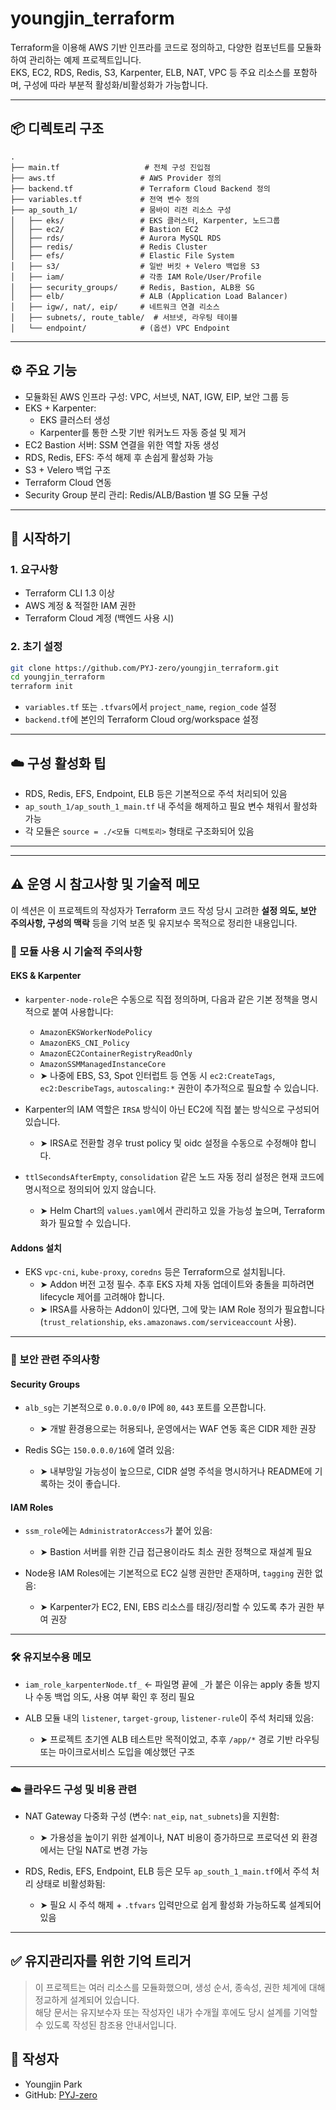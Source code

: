# youngjin_terraform

Terraform을 이용해 AWS 기반 인프라를 코드로 정의하고, 다양한 컴포넌트를 모듈화하여 관리하는 예제 프로젝트입니다.  
EKS, EC2, RDS, Redis, S3, Karpenter, ELB, NAT, VPC 등 주요 리소스를 포함하며, 구성에 따라 부분적 활성화/비활성화가 가능합니다.

---

## 📦 디렉토리 구조

```
.
├── main.tf                   # 전체 구성 진입점
├── aws.tf                   # AWS Provider 정의
├── backend.tf               # Terraform Cloud Backend 정의
├── variables.tf             # 전역 변수 정의
├── ap_south_1/              # 뭄바이 리전 리소스 구성
│   ├── eks/                 # EKS 클러스터, Karpenter, 노드그룹
│   ├── ec2/                 # Bastion EC2
│   ├── rds/                 # Aurora MySQL RDS
│   ├── redis/               # Redis Cluster
│   ├── efs/                 # Elastic File System
│   ├── s3/                  # 일반 버킷 + Velero 백업용 S3
│   ├── iam/                 # 각종 IAM Role/User/Profile
│   ├── security_groups/     # Redis, Bastion, ALB용 SG
│   ├── elb/                 # ALB (Application Load Balancer)
│   ├── igw/, nat/, eip/     # 네트워크 연결 리소스
│   ├── subnets/, route_table/  # 서브넷, 라우팅 테이블
│   └── endpoint/            # (옵션) VPC Endpoint
```

---

## ⚙️ 주요 기능

- 모듈화된 AWS 인프라 구성: VPC, 서브넷, NAT, IGW, EIP, 보안 그룹 등
- EKS + Karpenter:
  - EKS 클러스터 생성
  - Karpenter를 통한 스팟 기반 워커노드 자동 증설 및 제거
- EC2 Bastion 서버: SSM 연결을 위한 역할 자동 생성
- RDS, Redis, EFS: 주석 해제 후 손쉽게 활성화 가능
- S3 + Velero 백업 구조
- Terraform Cloud 연동
- Security Group 분리 관리: Redis/ALB/Bastion 별 SG 모듈 구성

---

## 🚀 시작하기

### 1. 요구사항

- Terraform CLI 1.3 이상
- AWS 계정 & 적절한 IAM 권한
- Terraform Cloud 계정 (백엔드 사용 시)

### 2. 초기 설정

```bash
git clone https://github.com/PYJ-zero/youngjin_terraform.git
cd youngjin_terraform
terraform init
```

- `variables.tf` 또는 `.tfvars`에서 `project_name`, `region_code` 설정
- `backend.tf`에 본인의 Terraform Cloud org/workspace 설정

---

## ☁️ 구성 활성화 팁

- RDS, Redis, EFS, Endpoint, ELB 등은 기본적으로 주석 처리되어 있음
- `ap_south_1/ap_south_1_main.tf` 내 주석을 해제하고 필요 변수 채워서 활성화 가능
- 각 모듈은 `source = ./<모듈 디렉토리>` 형태로 구조화되어 있음

---

---

## ⚠️ 운영 시 참고사항 및 기술적 메모

이 섹션은 이 프로젝트의 작성자가 Terraform 코드 작성 당시 고려한 **설정 의도, 보안 주의사항, 구성의 맥락** 등을 기억 보존 및 유지보수 목적으로 정리한 내용입니다.

### 🧱 모듈 사용 시 기술적 주의사항

#### EKS & Karpenter

- `karpenter-node-role`은 수동으로 직접 정의하며, 다음과 같은 기본 정책을 명시적으로 붙여 사용합니다:
  - `AmazonEKSWorkerNodePolicy`
  - `AmazonEKS_CNI_Policy`
  - `AmazonEC2ContainerRegistryReadOnly`
  - `AmazonSSMManagedInstanceCore`
  - ➤ 나중에 EBS, S3, Spot 인터럽트 등 연동 시 `ec2:CreateTags`, `ec2:DescribeTags`, `autoscaling:*` 권한이 추가적으로 필요할 수 있습니다.

- Karpenter의 IAM 역할은 `IRSA` 방식이 아닌 EC2에 직접 붙는 방식으로 구성되어 있습니다.
  - ➤ IRSA로 전환할 경우 trust policy 및 oidc 설정을 수동으로 수정해야 합니다.

- `ttlSecondsAfterEmpty`, `consolidation` 같은 노드 자동 정리 설정은 현재 코드에 명시적으로 정의되어 있지 않습니다.
  - ➤ Helm Chart의 `values.yaml`에서 관리하고 있을 가능성 높으며, Terraform화가 필요할 수 있습니다.

#### Addons 설치

- EKS `vpc-cni`, `kube-proxy`, `coredns` 등은 Terraform으로 설치됩니다.
  - ➤ Addon 버전 고정 필수. 추후 EKS 자체 자동 업데이트와 충돌을 피하려면 lifecycle 제어를 고려해야 합니다.
  - ➤ IRSA를 사용하는 Addon이 있다면, 그에 맞는 IAM Role 정의가 필요합니다 (`trust_relationship`, `eks.amazonaws.com/serviceaccount` 사용).

---

### 🔐 보안 관련 주의사항

#### Security Groups

- `alb_sg`는 기본적으로 `0.0.0.0/0` IP에 `80`, `443` 포트를 오픈합니다.
  - ➤ 개발 환경용으로는 허용되나, 운영에서는 WAF 연동 혹은 CIDR 제한 권장

- Redis SG는 `150.0.0.0/16`에 열려 있음:
  - ➤ 내부망일 가능성이 높으므로, CIDR 설명 주석을 명시하거나 README에 기록하는 것이 좋습니다.

#### IAM Roles

- `ssm_role`에는 `AdministratorAccess`가 붙어 있음:
  - ➤ Bastion 서버를 위한 긴급 접근용이라도 최소 권한 정책으로 재설계 필요

- Node용 IAM Roles에는 기본적으로 EC2 실행 권한만 존재하며, `tagging` 권한 없음:
  - ➤ Karpenter가 EC2, ENI, EBS 리소스를 태깅/정리할 수 있도록 추가 권한 부여 권장

---

### 🛠️ 유지보수용 메모

- `iam_role_karpenterNode.tf_` ← 파일명 끝에 `_`가 붙은 이유는 apply 충돌 방지나 수동 백업 의도, 사용 여부 확인 후 정리 필요

- ALB 모듈 내의 `listener`, `target-group`, `listener-rule`이 주석 처리돼 있음:
  - ➤ 프로젝트 초기엔 ALB 테스트만 목적이었고, 추후 `/app/*` 경로 기반 라우팅 또는 마이크로서비스 도입을 예상했던 구조

---

### ☁️ 클라우드 구성 및 비용 관련

- NAT Gateway 다중화 구성 (변수: `nat_eip`, `nat_subnets`)을 지원함:
  - ➤ 가용성을 높이기 위한 설계이나, NAT 비용이 증가하므로 프로덕션 외 환경에서는 단일 NAT로 변경 가능

- RDS, Redis, EFS, Endpoint, ELB 등은 모두 `ap_south_1_main.tf`에서 주석 처리 상태로 비활성화됨:
  - ➤ 필요 시 주석 해제 + `.tfvars` 입력만으로 쉽게 활성화 가능하도록 설계되어 있음

---

## ✅ 유지관리자를 위한 기억 트리거

> 이 프로젝트는 여러 리소스를 모듈화했으며, 생성 순서, 종속성, 권한 체계에 대해 정교하게 설계되어 있습니다.  
> 해당 문서는 유지보수자 또는 작성자인 내가 수개월 후에도 당시 설계를 기억할 수 있도록 작성된 참조용 안내서입니다.

## 👤 작성자

- Youngjin Park  
- GitHub: [PYJ-zero](https://github.com/PYJ-zero)